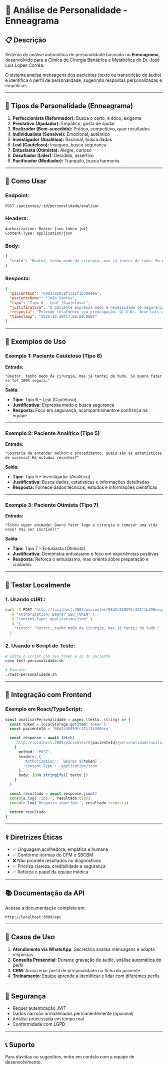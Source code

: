 # 🧠 Análise de Personalidade - Enneagrama

## 📋 Descrição

Sistema de análise automática de personalidade baseado no **Enneagrama**, desenvolvido para a Clínica de Cirurgia Bariátrica e Metabólica do Dr. José Luis Lopes Corrêa.

O sistema analisa mensagens dos pacientes (texto ou transcrição de áudio) e identifica o perfil de personalidade, sugerindo respostas personalizadas e empáticas.

---

## 🎯 Tipos de Personalidade (Enneagrama)

1. **Perfeccionista (Reformador):** Busca o certo, é ético, exigente
2. **Prestativo (Ajudador):** Empático, gosta de ajudar
3. **Realizador (Bem-sucedido):** Prático, competitivo, quer resultados
4. **Individualista (Sensível):** Emocional, autêntico
5. **Investigador (Analítico):** Racional, busca dados
6. **Leal (Cauteloso):** Inseguro, busca segurança
7. **Entusiasta (Otimista):** Alegre, curioso
8. **Desafiador (Líder):** Decidido, assertivo
9. **Pacificador (Mediador):** Tranquilo, busca harmonia

---

## 🚀 Como Usar

### **Endpoint:**
```
POST /pacientes/:id/personalidade/analisar
```

### **Headers:**
```
Authorization: Bearer {seu_token_jwt}
Content-Type: application/json
```

### **Body:**
```json
{
  "texto": "Doutor, tenho medo da cirurgia, mas já tentei de tudo. Só quero fazer se for 100% segura."
}
```

### **Resposta:**
```json
{
  "pacienteId": "68d2c95859fc321f1b390eea",
  "pacienteNome": "João Santos",
  "tipo": "Tipo 6 – Leal (Cauteloso)",
  "justificativa": "O paciente expressa medo e necessidade de segurança antes de decidir.",
  "resposta": "Entendo totalmente sua preocupação. 😊 O Dr. José Luis e toda a equipe priorizam a segurança em cada etapa, e você terá acompanhamento completo antes e depois da cirurgia. Posso te ajudar a agendar uma conversa para explicar tudo com calma?",
  "timestamp": "2025-10-20T17:00:00.000Z"
}
```

---

## 📝 Exemplos de Uso

### **Exemplo 1: Paciente Cauteloso (Tipo 6)**

**Entrada:**
```
"Doutor, tenho medo da cirurgia, mas já tentei de tudo. Só quero fazer se for 100% segura."
```

**Saída:**
- **Tipo:** Tipo 6 – Leal (Cauteloso)
- **Justificativa:** Expressa medo e busca segurança
- **Resposta:** Foco em segurança, acompanhamento e confiança na equipe

---

### **Exemplo 2: Paciente Analítico (Tipo 5)**

**Entrada:**
```
"Gostaria de entender melhor o procedimento. Quais são as estatísticas de sucesso? Há estudos recentes?"
```

**Saída:**
- **Tipo:** Tipo 5 – Investigador (Analítico)
- **Justificativa:** Busca dados, estatísticas e informações detalhadas
- **Resposta:** Fornece dados técnicos, estudos e informações científicas

---

### **Exemplo 3: Paciente Otimista (Tipo 7)**

**Entrada:**
```
"Estou super animado! Quero fazer logo a cirurgia e começar uma vida nova! Vai ser incrível!"
```

**Saída:**
- **Tipo:** Tipo 7 – Entusiasta (Otimista)
- **Justificativa:** Demonstra entusiasmo e foco em experiências positivas
- **Resposta:** Reforça o entusiasmo, mas orienta sobre preparação e cuidados

---

## 🧪 Testar Localmente

### **1. Usando cURL:**

```bash
curl -X POST "http://localhost:3004/pacientes/68d2c95859fc321f1b390eea/personalidade/analisar" \
  -H "Authorization: Bearer SEU_TOKEN" \
  -H "Content-Type: application/json" \
  -d '{
    "texto": "Doutor, tenho medo da cirurgia, mas já tentei de tudo."
  }'
```

### **2. Usando o Script de Teste:**

```bash
# Edite o script com seu token e ID do paciente
nano test-personalidade.sh

# Execute
./test-personalidade.sh
```

---

## 🔧 Integração com Frontend

### **Exemplo em React/TypeScript:**

```typescript
const analisarPersonalidade = async (texto: string) => {
  const token = localStorage.getItem('token')
  const pacienteId = '68d2c95859fc321f1b390eea'

  const response = await fetch(
    `http://localhost:3004/pacientes/${pacienteId}/personalidade/analisar`,
    {
      method: 'POST',
      headers: {
        'Authorization': `Bearer ${token}`,
        'Content-Type': 'application/json'
      },
      body: JSON.stringify({ texto })
    }
  )

  const resultado = await response.json()
  console.log('Tipo:', resultado.tipo)
  console.log('Resposta sugerida:', resultado.resposta)
  
  return resultado
}
```

---

## ⚕️ Diretrizes Éticas

- ✅ Linguagem acolhedora, empática e humana
- ✅ Conforme normas do CFM e SBCBM
- ❌ Não promete resultados ou diagnósticos
- ✅ Prioriza clareza, credibilidade e segurança
- ✅ Reforça o papel da equipe médica

---

## 📚 Documentação da API

Acesse a documentação completa em:
```
http://localhost:3004/api
```

---

## 🎯 Casos de Uso

1. **Atendimento via WhatsApp**: Secretária analisa mensagens e adapta respostas
2. **Consulta Presencial**: Durante gravação de áudio, análise automática do perfil
3. **CRM**: Armazenar perfil de personalidade na ficha do paciente
4. **Treinamento**: Equipe aprende a identificar e lidar com diferentes perfis

---

## 🔐 Segurança

- Requer autenticação JWT
- Dados não são armazenados permanentemente (opcional)
- Análise processada em tempo real
- Conformidade com LGPD

---

## 📞 Suporte

Para dúvidas ou sugestões, entre em contato com a equipe de desenvolvimento.
